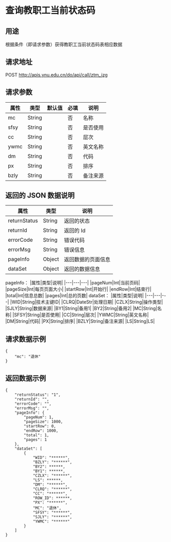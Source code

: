 # 查询教职工当前状态码

## 用途

根据条件（即请求参数）获得教职工当前状态码表相应数据

## 请求地址

POST http://apis.ynu.edu.cn/do/api/call/ztm_jzg

## 请求参数

| 属性    | 类型   | 默认值 | 必填 | 说明         |
| ------- | ------ | ------ | ---- | ------------ |
|mc|String||否|名称|
|sfsy|String||否|是否使用|
|cc|String||否|层次|
|ywmc|String||否|英文名称|
|dm|String||否|代码|
|px|String||否|排序|
|bzly|String||否|备注来源|

## 返回的 JSON 数据说明

| 属性         | 类型   | 说明               |
| ------------ | ------ | ------------------ |
| returnStatus | String | 返回的状态         |
| returnId     | String | 返回的 Id          |
| errorCode    | String | 错误代码           |
| errorMsg     | String | 错误信息           |
| pageInfo     | Object | 返回数据的页面信息 |
| dataSet      | Object | 返回的数据信息     |

pageInfo：
|属性|类型|说明|
|---|---|---|
|pageNum|Int|当前页码|
|pageSize|Int|每页页面大小|
|startRow|Int|开始行|
|endRow|Int|结束行|
|total|Int|信息总数|
|pages|Int|总的页数|
dataSet：
|属性|类型|说明|
|---|---|---|
|WID|String|技术主键ID|
|CLRQ|DateStr|处理日期|
|CZLX|String|操作类型|
|SJLY|String|数据来源|
|BY1|String|备用1|
|BY2|String|备用2|
|MC|String|名称|
|SFSY|String|是否使用|
|CC|String|层次|
|YWMC|String|英文名称|
|DM|String|代码|
|PX|String|排序|
|BZLY|String|备注来源|
|LS|String|LS|

## 请求数据示例

```
{
    "mc": "退休"
}
```

## 返回数据示例

```
{
    "returnStatus": "1",
    "returnId": "",
    "errorCode": "",
    "errorMsg": "",
    "pageInfo": {
        "pageNum": 1,
        "pageSize": 1000,
        "startRow": 0,
        "endRow": 1000,
        "total": 1,
        "pages": 1
    },
    "dataSet": [
        {
            "WID": "******",
            "BZLY": "******",
            "BY2": ******,
            "BY1": ******,
            "CZLX": "******",
            "LS": ******,
            "DM": "******",
            "CLRQ": "******",
            "CC": "******",
            "ROW_ID": ******,
            "PX": "******",
            "MC": "退休",
            "SFSY": "******",
            "SJLY": "******",
            "YWMC": "******"
        }
    ]
}
```
